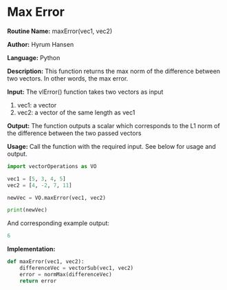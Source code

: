 # Max Error

**Routine Name:** maxError(vec1, vec2)

**Author:** Hyrum Hansen

**Language:** Python

**Description:** This function returns the max norm of the difference between two vectors. In other words, the max error.

**Input:** The vlError() function takes two vectors as input
1. vec1: a vector
2. vec2: a vector of the same length as vec1

**Output:** The function outputs a scalar which corresponds to the L1 norm of the difference between the two passed vectors

**Usage:** Call the function with the required input. See below for usage and output.

```python
import vectorOperations as VO

vec1 = [5, 3, 4, 5]
vec2 = [4, -2, 7, 11]

newVec = VO.maxError(vec1, vec2)

print(newVec)
```

And corresponding example output:

```python
6
```

**Implementation:**

```python
def maxError(vec1, vec2):
    differenceVec = vectorSub(vec1, vec2)
    error = normMax(differenceVec)
    return error 
```


